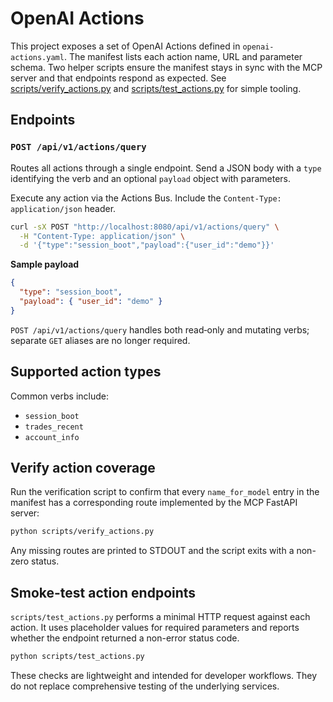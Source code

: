 # OpenAI Actions

This project exposes a set of OpenAI Actions defined in `openai-actions.yaml`.
The manifest lists each action name, URL and parameter schema. Two helper
scripts ensure the manifest stays in sync with the MCP server and that endpoints
respond as expected. See [scripts/verify_actions.py](../scripts/verify_actions.py)
and [scripts/test_actions.py](../scripts/test_actions.py) for simple tooling.

## Endpoints

### `POST /api/v1/actions/query`
Routes all actions through a single endpoint. Send a JSON body with a `type`
identifying the verb and an optional `payload` object with parameters.

Execute any action via the Actions Bus. Include the `Content-Type: application/json` header.

```bash
curl -sX POST "http://localhost:8080/api/v1/actions/query" \
  -H "Content-Type: application/json" \
  -d '{"type":"session_boot","payload":{"user_id":"demo"}}'
```

**Sample payload**

```json
{
  "type": "session_boot",
  "payload": { "user_id": "demo" }
}
```

`POST /api/v1/actions/query` handles both read‑only and mutating verbs; separate `GET` aliases are no longer required.

## Supported action types

Common verbs include:

- `session_boot`
- `trades_recent`
- `account_info`

## Verify action coverage

Run the verification script to confirm that every `name_for_model` entry in the
manifest has a corresponding route implemented by the MCP FastAPI server:

```bash
python scripts/verify_actions.py
```

Any missing routes are printed to STDOUT and the script exits with a non-zero
status.

## Smoke-test action endpoints

`scripts/test_actions.py` performs a minimal HTTP request against each action.
It uses placeholder values for required parameters and reports whether the
endpoint returned a non-error status code.

```bash
python scripts/test_actions.py
```

These checks are lightweight and intended for developer workflows. They do not
replace comprehensive testing of the underlying services.
